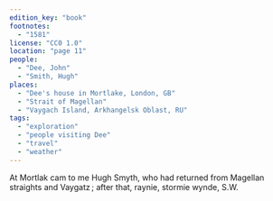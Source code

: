 ```yaml
---
edition_key: "book"
footnotes:
  - "1581"
license: "CC0 1.0"
location: "page 11"
people:
  - "Dee, John"
  - "Smith, Hugh"
places:
  - "Dee's house in Mortlake, London, GB"
  - "Strait of Magellan"
  - "Vaygach Island, Arkhangelsk Oblast, RU"
tags:
  - "exploration"
  - "people visiting Dee"
  - "travel"
  - "weather"
---
```

At Mortlak
cam to me Hugh Smyth, who had returned from Magellan
straights and Vaygatz ; after that, raynie, stormie wynde, S.W.
